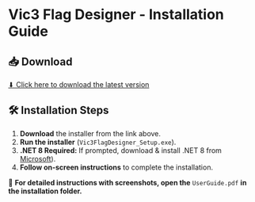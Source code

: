 # Vic3 Flag Designer - Installation Guide  

## 📥 Download  
[⬇ Click here to download the latest version](https://github.com/LucasMcIntyre/Vic3FlagDesigner/releases/latest)  

## 🛠 Installation Steps  
1. **Download** the installer from the link above.  
2. **Run the installer** (`Vic3FlagDesigner_Setup.exe`).  
3. **.NET 8 Required:** If prompted, download & install .NET 8 from [Microsoft](https://download.visualstudio.microsoft.com/download/pr/64760cc4-228f-48e4-b57d-55f882dedc69/b181f927cb937ef06fbb6eb41e81fbd0/windowsdesktop-runtime-8.0.14-win-x64.exe)).  
5. **Follow on-screen instructions** to complete the installation.  

📖 **For detailed instructions with screenshots, open the** `UserGuide.pdf` **in the installation folder.**  
